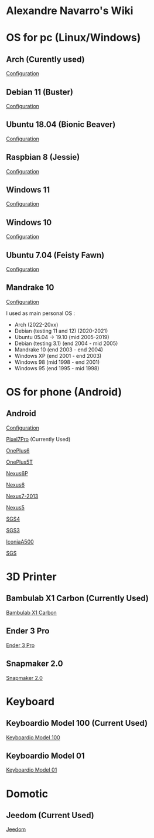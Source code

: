 Alexandre Navarro's Wiki
====

OS for pc (Linux/Windows)
=========

Arch (Curently used)
------
[Configuration](https://github.com/alexandrenavarro/wiki/blob/master/arch/Configuration.md)

Debian 11 (Buster) 
------
[Configuration](https://github.com/alexandrenavarro/wiki/blob/master/debian-11/Configuration.md)

Ubuntu 18.04 (Bionic Beaver)
------
[Configuration](https://github.com/alexandrenavarro/wiki/blob/master/ubuntu-18.04/Configuration.md)

Raspbian 8 (Jessie)
------
[Configuration](https://github.com/alexandrenavarro/wiki/blob/master/raspbian-8/Configuration.md)

Windows 11
------
[Configuration](https://github.com/alexandrenavarro/wiki/blob/master/windows-11/Configuration.md)

Windows 10
------
[Configuration](https://github.com/alexandrenavarro/wiki/blob/master/windows-10/Configuration.md)

Ubuntu 7.04 (Feisty Fawn)
------
[Configuration](https://github.com/alexandrenavarro/wiki/blob/master/ubuntu-7.04/Configuration.md)

Mandrake 10
------
[Configuration](https://github.com/alexandrenavarro/wiki/blob/master/mandrake-10/Configuration.md)

I used as main personal OS :
* Arch (2022-20xx)
* Debian (testing 11 and 12) (2020-2021)
* Ubuntu 05.04 -> 19.10 (mid 2005-2019)
* Debian (testing 3.1) (end 2004 - mid 2005)
* Mandrake 10 (end 2003 - end 2004)
* Windows XP (end 2001 - end 2003)
* Windows 98 (mid 1998 - end 2001)
* Windows 95 (end 1995 - mid 1998)


OS for phone (Android)
=========

Android
-------

[Configuration](https://github.com/alexandrenavarro/wiki/blob/master/android/Configuration.md)

[Pixel7Pro](https://github.com/alexandrenavarro/wiki/blob/master/android/PixelTPro.md)  (Currently Used)

[OnePlus6](https://github.com/alexandrenavarro/wiki/blob/master/android/OnePlus6.md)

[OnePlus5T](https://github.com/alexandrenavarro/wiki/blob/master/android/OnePlus5T.md)

[Nexus6P](https://github.com/alexandrenavarro/wiki/blob/master/android/Nexus6P.md)

[Nexus6](https://github.com/alexandrenavarro/wiki/blob/master/android/Nexus6.md)

[Nexus7-2013](https://github.com/alexandrenavarro/wiki/blob/master/android/Nexus7-2013.md)

[Nexus5](https://github.com/alexandrenavarro/wiki/blob/master/android/Nexus5.md)

[SGS4](https://github.com/alexandrenavarro/wiki/blob/master/android/SGS4.md)

[SGS3](https://github.com/alexandrenavarro/wiki/blob/master/android/SGS3.md)

[IconiaA500](https://github.com/alexandrenavarro/wiki/blob/master/android/IconiaA500.md)

[SGS](https://github.com/alexandrenavarro/wiki/blob/master/android/SGS.md)


3D Printer
==========

Bambulab X1 Carbon (Currently Used)
-----------
[Bambulab X1 Carbon](https://github.com/alexandrenavarro/wiki/blob/master/3d-printer/BambulabX1Carbon.md)

Ender 3 Pro
-----------
[Ender 3 Pro](https://github.com/alexandrenavarro/wiki/blob/master/3d-printer/Ender3Pro.md)


Snapmaker 2.0
-------------
[Snapmaker 2.0](https://github.com/alexandrenavarro/wiki/blob/master/3d-printer/Snapmaker-2.0.md)

Keyboard
========

Keyboardio Model 100 (Current Used)
-------------------
[Keyboardio Model 100](https://github.com/alexandrenavarro/wiki/blob/master/keyboard/KeyboardioModel100.md)


Keyboardio Model 01
-------------------
[Keyboardio Model 01](https://github.com/alexandrenavarro/wiki/blob/master/keyboard/KeyboardioModel01.md)


Domotic
=======

Jeedom (Current Used)
----------------
[Jeedom](https://github.com/alexandrenavarro/wiki/blob/master/jeedom/Jeedom.md)
